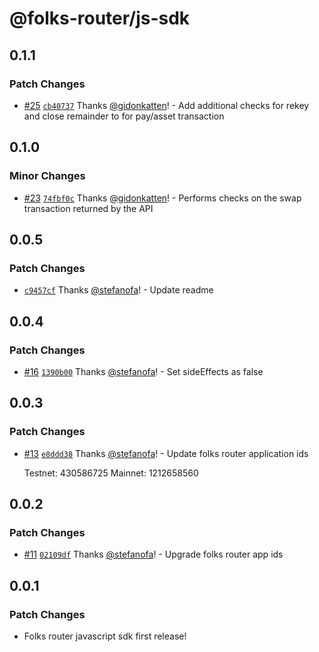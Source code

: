 # @folks-router/js-sdk

## 0.1.1

### Patch Changes

- [#25](https://github.com/Folks-Finance/folks-router/pull/25) [`cb40737`](https://github.com/Folks-Finance/folks-router/commit/cb407374342671d5a71a56b55ea484b08951b348) Thanks [@gidonkatten](https://github.com/gidonkatten)! - Add additional checks for rekey and close remainder to for pay/asset transaction

## 0.1.0

### Minor Changes

- [#23](https://github.com/Folks-Finance/folks-router/pull/23) [`74fbf0c`](https://github.com/Folks-Finance/folks-router/commit/74fbf0cc78432b5204519c267a69e235bbc568c7) Thanks [@gidonkatten](https://github.com/gidonkatten)! - Performs checks on the swap transaction returned by the API

## 0.0.5

### Patch Changes

- [`c9457cf`](https://github.com/Folks-Finance/folks-router/commit/c9457cfbb25b6034bc346edd932007c8d12aad79) Thanks [@stefanofa](https://github.com/stefanofa)! - Update readme

## 0.0.4

### Patch Changes

- [#16](https://github.com/Folks-Finance/folks-router/pull/16) [`1390b00`](https://github.com/Folks-Finance/folks-router/commit/1390b00c8d1b048cffaf35d005c9926857af9798) Thanks [@stefanofa](https://github.com/stefanofa)! - Set sideEffects as false

## 0.0.3

### Patch Changes

- [#13](https://github.com/Folks-Finance/folks-router/pull/13) [`e8ddd38`](https://github.com/Folks-Finance/folks-router/commit/e8ddd38bdad21e3845c003ba84098464db53fe9a) Thanks [@stefanofa](https://github.com/stefanofa)! - Update folks router application ids

  Testnet: 430586725
  Mainnet: 1212658560

## 0.0.2

### Patch Changes

- [#11](https://github.com/Folks-Finance/folks-router/pull/11) [`02109df`](https://github.com/Folks-Finance/folks-router/commit/02109dfd5fe3a4445310ccd6f34d7c43f4465a28) Thanks [@stefanofa](https://github.com/stefanofa)! - Upgrade folks router app ids

## 0.0.1

### Patch Changes

- Folks router javascript sdk first release!

